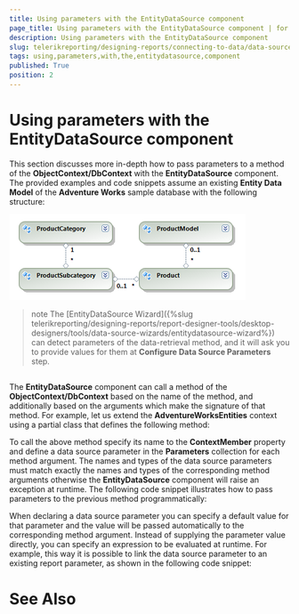 ```yaml
---
title: Using parameters with the EntityDataSource component
page_title: Using parameters with the EntityDataSource component | for Telerik Reporting Documentation
description: Using parameters with the EntityDataSource component
slug: telerikreporting/designing-reports/connecting-to-data/data-source-components/entitydatasource-component/using-parameters-with-the-entitydatasource-component
tags: using,parameters,with,the,entitydatasource,component
published: True
position: 2
---
```


# Using parameters with the EntityDataSource component



This section discusses more in-depth how to pass parameters to a method of the __ObjectContext/DbContext__ with
        the __EntityDataSource__ component. The provided examples and code snippets assume an existing
        __Entity Data Model__ of the __Adventure Works__ sample database with the following structure:
        
  ![](images/DataSources/EntityDataSourceAdventureWorksEntityModel.png)

>note The [EntityDataSource Wizard]({%slug telerikreporting/designing-reports/report-designer-tools/desktop-designers/tools/data-source-wizards/entitydatasource-wizard%}) can detect parameters          of the data-retrieval method, and it will ask you to provide values for them at  __Configure Data Source Parameters__  step.        


## 

The __EntityDataSource__ component can call a method of the __ObjectContext/DbContext__ based on the name of the
          method, and additionally based on the arguments which make the signature of that method. For example,
          let us extend the __AdventureWorksEntities__ context using a partial class that defines the following method:
          

	



	



To call the above method specify its name to the __ContextMember__ property and define a data source parameter
          in the __Parameters__ collection for each method argument. The names and types of the data source parameters
          must match exactly the names and types of the corresponding method arguments otherwise the __EntityDataSource__
          component will raise an exception at runtime. The following code snippet illustrates how to pass parameters
          to the previous method programmatically:
          

	



	



When declaring a data source parameter you can specify a default value for that parameter and the
          value will be passed automatically to the corresponding method argument. Instead of supplying the
          parameter value directly, you can specify an expression to be evaluated at runtime. For example, this
          way it is possible to link the data source parameter to an existing report parameter, as shown in the
          following code snippet:
          

	



	



# See Also

